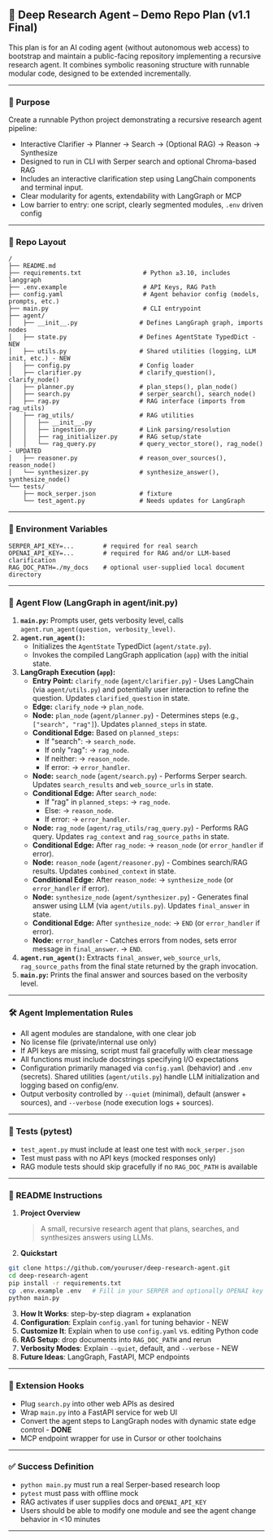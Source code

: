 ## 🧠 Deep Research Agent – Demo Repo Plan (v1.1 Final)

This plan is for an AI coding agent (without autonomous web access) to bootstrap and maintain a public-facing repository implementing a recursive research agent. It combines symbolic reasoning structure with runnable modular code, designed to be extended incrementally.

---

### 🎯 Purpose

Create a runnable Python project demonstrating a recursive research agent pipeline:

* Interactive Clarifier → Planner → Search → (Optional RAG) → Reason → Synthesize
* Designed to run in CLI with Serper search and optional Chroma-based RAG
* Includes an interactive clarification step using LangChain components and terminal input.
* Clear modularity for agents, extendability with LangGraph or MCP
* Low barrier to entry: one script, clearly segmented modules, `.env` driven config

---

### 📂 Repo Layout

```
/
├── README.md
├── requirements.txt                 # Python ≥3.10, includes langgraph
├── .env.example                     # API Keys, RAG Path
├── config.yaml                      # Agent behavior config (models, prompts, etc.)
├── main.py                          # CLI entrypoint
├── agent/
│   ├── __init__.py                 # Defines LangGraph graph, imports nodes
│   ├── state.py                    # Defines AgentState TypedDict - NEW
│   ├── utils.py                    # Shared utilities (logging, LLM init, etc.) - NEW
│   ├── config.py                   # Config loader
│   ├── clarifier.py                # clarify_question(), clarify_node()
│   ├── planner.py                  # plan_steps(), plan_node()
│   ├── search.py                   # serper_search(), search_node()
│   ├── rag.py                      # RAG interface (imports from rag_utils)
│   ├── rag_utils/                  # RAG utilities
│   │   ├── __init__.py
│   │   ├── ingestion.py            # Link parsing/resolution
│   │   ├── rag_initializer.py      # RAG setup/state
│   │   └── rag_query.py            # query_vector_store(), rag_node() - UPDATED
│   ├── reasoner.py                 # reason_over_sources(), reason_node()
│   └── synthesizer.py              # synthesize_answer(), synthesize_node()
└── tests/
    ├── mock_serper.json            # fixture
    └── test_agent.py               # Needs updates for LangGraph
```

---

### 🔑 Environment Variables

```
SERPER_API_KEY=...        # required for real search
OPENAI_API_KEY=...        # required for RAG and/or LLM-based clarification
RAG_DOC_PATH=./my_docs    # optional user-supplied local document directory
```

---

### 🚀 Agent Flow (LangGraph in agent/__init__.py)

1.  **`main.py`:** Prompts user, gets verbosity level, calls `agent.run_agent(question, verbosity_level)`.
2.  **`agent.run_agent()`:**
    *   Initializes the `AgentState` TypedDict (`agent/state.py`).
    *   Invokes the compiled LangGraph application (`app`) with the initial state.
3.  **LangGraph Execution (`app`):**
    *   **Entry Point:** `clarify_node` (`agent/clarifier.py`) - Uses LangChain (via `agent/utils.py`) and potentially user interaction to refine the question. Updates `clarified_question` in state.
    *   **Edge:** `clarify_node` -> `plan_node`.
    *   **Node:** `plan_node` (`agent/planner.py`) - Determines steps (e.g., `["search", "rag"]`). Updates `planned_steps` in state.
    *   **Conditional Edge:** Based on `planned_steps`:
        *   If "search": -> `search_node`.
        *   If only "rag": -> `rag_node`.
        *   If neither: -> `reason_node`.
        *   If error: -> `error_handler`.
    *   **Node:** `search_node` (`agent/search.py`) - Performs Serper search. Updates `search_results` and `web_source_urls` in state.
    *   **Conditional Edge:** After `search_node`:
        *   If "rag" in `planned_steps`: -> `rag_node`.
        *   Else: -> `reason_node`.
        *   If error: -> `error_handler`.
    *   **Node:** `rag_node` (`agent/rag_utils/rag_query.py`) - Performs RAG query. Updates `rag_context` and `rag_source_paths` in state.
    *   **Conditional Edge:** After `rag_node`: -> `reason_node` (or `error_handler` if error).
    *   **Node:** `reason_node` (`agent/reasoner.py`) - Combines search/RAG results. Updates `combined_context` in state.
    *   **Conditional Edge:** After `reason_node`: -> `synthesize_node` (or `error_handler` if error).
    *   **Node:** `synthesize_node` (`agent/synthesizer.py`) - Generates final answer using LLM (via `agent/utils.py`). Updates `final_answer` in state.
    *   **Conditional Edge:** After `synthesize_node`: -> `END` (or `error_handler` if error).
    *   **Node:** `error_handler` - Catches errors from nodes, sets error message in `final_answer`. -> `END`.
4.  **`agent.run_agent()`:** Extracts `final_answer`, `web_source_urls`, `rag_source_paths` from the final state returned by the graph invocation.
5.  **`main.py`:** Prints the final answer and sources based on the verbosity level.

---

### 🛠 Agent Implementation Rules

* All agent modules are standalone, with one clear job
* No license file (private/internal use only)
* If API keys are missing, script must fail gracefully with clear message
* All functions must include docstrings specifying I/O expectations
* Configuration primarily managed via `config.yaml` (behavior) and `.env` (secrets). Shared utilities (`agent/utils.py`) handle LLM initialization and logging based on config/env.
* Output verbosity controlled by `--quiet` (minimal), default (answer + sources), and `--verbose` (node execution logs + sources).

---

### 🧪 Tests (pytest)

* `test_agent.py` must include at least one test with `mock_serper.json`
* Test must pass with no API keys (mocked responses only)
* RAG module tests should skip gracefully if no `RAG_DOC_PATH` is available

---

### 📘 README Instructions

1. **Project Overview**

   > A small, recursive research agent that plans, searches, and synthesizes answers using LLMs.
2. **Quickstart**

```bash
git clone https://github.com/youruser/deep-research-agent.git
cd deep-research-agent
pip install -r requirements.txt
cp .env.example .env   # Fill in your SERPER and optionally OPENAI key
python main.py
```

3. **How It Works**: step-by-step diagram + explanation
4. **Configuration**: Explain `config.yaml` for tuning behavior - NEW
5. **Customize It**: Explain when to use `config.yaml` vs. editing Python code
6. **RAG Setup**: drop documents into `RAG_DOC_PATH` and rerun
7. **Verbosity Modes**: Explain `--quiet`, default, and `--verbose` - NEW
8. **Future Ideas**: LangGraph, FastAPI, MCP endpoints

---

### 🔌 Extension Hooks

* Plug `search.py` into other web APIs as desired
* Wrap `main.py` into a FastAPI service for web UI
* Convert the agent steps to LangGraph nodes with dynamic state edge control - **DONE**
* MCP endpoint wrapper for use in Cursor or other toolchains

---

### ✅ Success Definition

* `python main.py` must run a real Serper-based research loop
* `pytest` must pass with offline mock
* RAG activates if user supplies docs and `OPENAI_API_KEY`
* Users should be able to modify one module and see the agent change behavior in <10 minutes

---